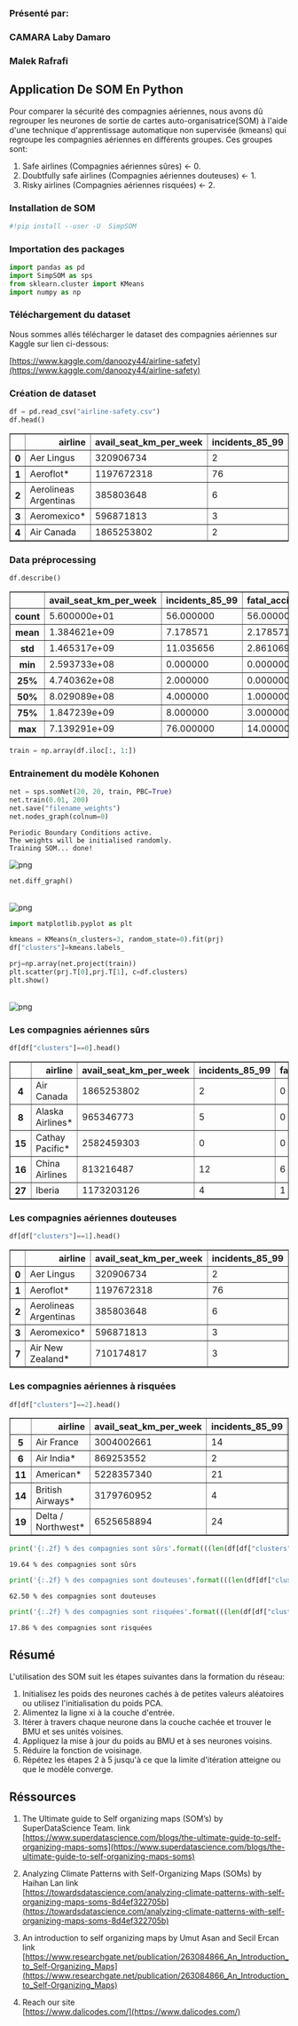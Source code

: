 ### Présenté par:

### 														CAMARA Laby Damaro

### 														Malek Rafrafi



## Application De SOM En Python

Pour comparer la sécurité des compagnies aériennes, nous avons dû regrouper les neurones de sortie de cartes auto-organisatrice(SOM) à l'aide d'une technique d'apprentissage automatique non supervisée (kmeans) qui regroupe les compagnies aériennes en différents groupes. Ces groupes sont:

1. Safe airlines (Compagnies aériennes sûres) <- 0.
2. Doubtfully safe airlines (Compagnies aériennes douteuses) <- 1.
3. Risky airlines (Compagnies aériennes risquées) <- 2. 

### Installation de SOM


```python
#!pip install --user -U  SimpSOM
```

### Importation des packages


```python
import pandas as pd
import SimpSOM as sps
from sklearn.cluster import KMeans
import numpy as np
```

### Téléchargement du dataset

Nous sommes allés télécharger le dataset des compagnies aériennes sur Kaggle sur lien ci-dessous:

[https://www.kaggle.com/danoozy44/airline-safety](https://www.kaggle.com/danoozy44/airline-safety)

### Création de dataset


```python
df = pd.read_csv("airline-safety.csv")
df.head()
```




<div>
<style scoped>
    .dataframe tbody tr th:only-of-type {
        vertical-align: middle;
    }

    .dataframe tbody tr th {
        vertical-align: top;
    }
    
    .dataframe thead th {
        text-align: right;
    }
</style>
<table border="1" class="dataframe">
  <thead>
    <tr style="text-align: right;">
      <th></th>
      <th>airline</th>
      <th>avail_seat_km_per_week</th>
      <th>incidents_85_99</th>
      <th>fatal_accidents_85_99</th>
      <th>fatalities_85_99</th>
      <th>incidents_00_14</th>
      <th>fatal_accidents_00_14</th>
      <th>fatalities_00_14</th>
    </tr>
  </thead>
  <tbody>
    <tr>
      <th>0</th>
      <td>Aer Lingus</td>
      <td>320906734</td>
      <td>2</td>
      <td>0</td>
      <td>0</td>
      <td>0</td>
      <td>0</td>
      <td>0</td>
    </tr>
    <tr>
      <th>1</th>
      <td>Aeroflot*</td>
      <td>1197672318</td>
      <td>76</td>
      <td>14</td>
      <td>128</td>
      <td>6</td>
      <td>1</td>
      <td>88</td>
    </tr>
    <tr>
      <th>2</th>
      <td>Aerolineas Argentinas</td>
      <td>385803648</td>
      <td>6</td>
      <td>0</td>
      <td>0</td>
      <td>1</td>
      <td>0</td>
      <td>0</td>
    </tr>
    <tr>
      <th>3</th>
      <td>Aeromexico*</td>
      <td>596871813</td>
      <td>3</td>
      <td>1</td>
      <td>64</td>
      <td>5</td>
      <td>0</td>
      <td>0</td>
    </tr>
    <tr>
      <th>4</th>
      <td>Air Canada</td>
      <td>1865253802</td>
      <td>2</td>
      <td>0</td>
      <td>0</td>
      <td>2</td>
      <td>0</td>
      <td>0</td>
    </tr>
  </tbody>
</table>
</div>



### Data préprocessing


```python
df.describe()
```




<div>
<style scoped>
    .dataframe tbody tr th:only-of-type {
        vertical-align: middle;
    }

    .dataframe tbody tr th {
        vertical-align: top;
    }
    
    .dataframe thead th {
        text-align: right;
    }
</style>
<table border="1" class="dataframe">
  <thead>
    <tr style="text-align: right;">
      <th></th>
      <th>avail_seat_km_per_week</th>
      <th>incidents_85_99</th>
      <th>fatal_accidents_85_99</th>
      <th>fatalities_85_99</th>
      <th>incidents_00_14</th>
      <th>fatal_accidents_00_14</th>
      <th>fatalities_00_14</th>
    </tr>
  </thead>
  <tbody>
    <tr>
      <th>count</th>
      <td>5.600000e+01</td>
      <td>56.000000</td>
      <td>56.000000</td>
      <td>56.000000</td>
      <td>56.000000</td>
      <td>56.000000</td>
      <td>56.000000</td>
    </tr>
    <tr>
      <th>mean</th>
      <td>1.384621e+09</td>
      <td>7.178571</td>
      <td>2.178571</td>
      <td>112.410714</td>
      <td>4.125000</td>
      <td>0.660714</td>
      <td>55.517857</td>
    </tr>
    <tr>
      <th>std</th>
      <td>1.465317e+09</td>
      <td>11.035656</td>
      <td>2.861069</td>
      <td>146.691114</td>
      <td>4.544977</td>
      <td>0.858684</td>
      <td>111.332751</td>
    </tr>
    <tr>
      <th>min</th>
      <td>2.593733e+08</td>
      <td>0.000000</td>
      <td>0.000000</td>
      <td>0.000000</td>
      <td>0.000000</td>
      <td>0.000000</td>
      <td>0.000000</td>
    </tr>
    <tr>
      <th>25%</th>
      <td>4.740362e+08</td>
      <td>2.000000</td>
      <td>0.000000</td>
      <td>0.000000</td>
      <td>1.000000</td>
      <td>0.000000</td>
      <td>0.000000</td>
    </tr>
    <tr>
      <th>50%</th>
      <td>8.029089e+08</td>
      <td>4.000000</td>
      <td>1.000000</td>
      <td>48.500000</td>
      <td>3.000000</td>
      <td>0.000000</td>
      <td>0.000000</td>
    </tr>
    <tr>
      <th>75%</th>
      <td>1.847239e+09</td>
      <td>8.000000</td>
      <td>3.000000</td>
      <td>184.250000</td>
      <td>5.250000</td>
      <td>1.000000</td>
      <td>83.250000</td>
    </tr>
    <tr>
      <th>max</th>
      <td>7.139291e+09</td>
      <td>76.000000</td>
      <td>14.000000</td>
      <td>535.000000</td>
      <td>24.000000</td>
      <td>3.000000</td>
      <td>537.000000</td>
    </tr>
  </tbody>
</table>
</div>




```python
train = np.array(df.iloc[:, 1:])
```

### Entrainement du modèle Kohonen


```python
net = sps.somNet(20, 20, train, PBC=True)
net.train(0.01, 200)
net.save("filename_weights")
net.nodes_graph(colnum=0)
```

    Periodic Boundary Conditions active.
    The weights will be initialised randomly.
    Training SOM... done!




![png](output_14_1.png)
    



```python
net.diff_graph()
```


​    
![png](output_15_0.png)
​    



```python
import matplotlib.pyplot as plt
```


```python
kmeans = KMeans(n_clusters=3, random_state=0).fit(prj)
df["clusters"]=kmeans.labels_
```


```python
prj=np.array(net.project(train))
plt.scatter(prj.T[0],prj.T[1], c=df.clusters)
plt.show()
```


​    
![png](output_18_0.png)
​    


### Les compagnies aériennes sûrs


```python
df[df["clusters"]==0].head()
```




<div>
<style scoped>
    .dataframe tbody tr th:only-of-type {
        vertical-align: middle;
    }

    .dataframe tbody tr th {
        vertical-align: top;
    }
    
    .dataframe thead th {
        text-align: right;
    }
</style>
<table border="1" class="dataframe">
  <thead>
    <tr style="text-align: right;">
      <th></th>
      <th>airline</th>
      <th>avail_seat_km_per_week</th>
      <th>incidents_85_99</th>
      <th>fatal_accidents_85_99</th>
      <th>fatalities_85_99</th>
      <th>incidents_00_14</th>
      <th>fatal_accidents_00_14</th>
      <th>fatalities_00_14</th>
      <th>clusters</th>
    </tr>
  </thead>
  <tbody>
    <tr>
      <th>4</th>
      <td>Air Canada</td>
      <td>1865253802</td>
      <td>2</td>
      <td>0</td>
      <td>0</td>
      <td>2</td>
      <td>0</td>
      <td>0</td>
      <td>0</td>
    </tr>
    <tr>
      <th>8</th>
      <td>Alaska Airlines*</td>
      <td>965346773</td>
      <td>5</td>
      <td>0</td>
      <td>0</td>
      <td>5</td>
      <td>1</td>
      <td>88</td>
      <td>0</td>
    </tr>
    <tr>
      <th>15</th>
      <td>Cathay Pacific*</td>
      <td>2582459303</td>
      <td>0</td>
      <td>0</td>
      <td>0</td>
      <td>2</td>
      <td>0</td>
      <td>0</td>
      <td>0</td>
    </tr>
    <tr>
      <th>16</th>
      <td>China Airlines</td>
      <td>813216487</td>
      <td>12</td>
      <td>6</td>
      <td>535</td>
      <td>2</td>
      <td>1</td>
      <td>225</td>
      <td>0</td>
    </tr>
    <tr>
      <th>27</th>
      <td>Iberia</td>
      <td>1173203126</td>
      <td>4</td>
      <td>1</td>
      <td>148</td>
      <td>5</td>
      <td>0</td>
      <td>0</td>
      <td>0</td>
    </tr>
  </tbody>
</table>
</div>



### Les compagnies aériennes douteuses


```python
df[df["clusters"]==1].head()
```




<div>
<style scoped>
    .dataframe tbody tr th:only-of-type {
        vertical-align: middle;
    }

    .dataframe tbody tr th {
        vertical-align: top;
    }
    
    .dataframe thead th {
        text-align: right;
    }
</style>
<table border="1" class="dataframe">
  <thead>
    <tr style="text-align: right;">
      <th></th>
      <th>airline</th>
      <th>avail_seat_km_per_week</th>
      <th>incidents_85_99</th>
      <th>fatal_accidents_85_99</th>
      <th>fatalities_85_99</th>
      <th>incidents_00_14</th>
      <th>fatal_accidents_00_14</th>
      <th>fatalities_00_14</th>
      <th>clusters</th>
    </tr>
  </thead>
  <tbody>
    <tr>
      <th>0</th>
      <td>Aer Lingus</td>
      <td>320906734</td>
      <td>2</td>
      <td>0</td>
      <td>0</td>
      <td>0</td>
      <td>0</td>
      <td>0</td>
      <td>1</td>
    </tr>
    <tr>
      <th>1</th>
      <td>Aeroflot*</td>
      <td>1197672318</td>
      <td>76</td>
      <td>14</td>
      <td>128</td>
      <td>6</td>
      <td>1</td>
      <td>88</td>
      <td>1</td>
    </tr>
    <tr>
      <th>2</th>
      <td>Aerolineas Argentinas</td>
      <td>385803648</td>
      <td>6</td>
      <td>0</td>
      <td>0</td>
      <td>1</td>
      <td>0</td>
      <td>0</td>
      <td>1</td>
    </tr>
    <tr>
      <th>3</th>
      <td>Aeromexico*</td>
      <td>596871813</td>
      <td>3</td>
      <td>1</td>
      <td>64</td>
      <td>5</td>
      <td>0</td>
      <td>0</td>
      <td>1</td>
    </tr>
    <tr>
      <th>7</th>
      <td>Air New Zealand*</td>
      <td>710174817</td>
      <td>3</td>
      <td>0</td>
      <td>0</td>
      <td>5</td>
      <td>1</td>
      <td>7</td>
      <td>1</td>
    </tr>
  </tbody>
</table>
</div>



### Les compagnies aériennes à risquées


```python
df[df["clusters"]==2].head()
```




<div>
<style scoped>
    .dataframe tbody tr th:only-of-type {
        vertical-align: middle;
    }

    .dataframe tbody tr th {
        vertical-align: top;
    }
    
    .dataframe thead th {
        text-align: right;
    }
</style>

<table border="1" class="dataframe">
  <thead>
    <tr style="text-align: right;">
      <th></th>
      <th>airline</th>
      <th>avail_seat_km_per_week</th>
      <th>incidents_85_99</th>
      <th>fatal_accidents_85_99</th>
      <th>fatalities_85_99</th>
      <th>incidents_00_14</th>
      <th>fatal_accidents_00_14</th>
      <th>fatalities_00_14</th>
      <th>clusters</th>
    </tr>
  </thead>
  <tbody>
    <tr>
      <th>5</th>
      <td>Air France</td>
      <td>3004002661</td>
      <td>14</td>
      <td>4</td>
      <td>79</td>
      <td>6</td>
      <td>2</td>
      <td>337</td>
      <td>2</td>
    </tr>
    <tr>
      <th>6</th>
      <td>Air India*</td>
      <td>869253552</td>
      <td>2</td>
      <td>1</td>
      <td>329</td>
      <td>4</td>
      <td>1</td>
      <td>158</td>
      <td>2</td>
    </tr>
    <tr>
      <th>11</th>
      <td>American*</td>
      <td>5228357340</td>
      <td>21</td>
      <td>5</td>
      <td>101</td>
      <td>17</td>
      <td>3</td>
      <td>416</td>
      <td>2</td>
    </tr>
    <tr>
      <th>14</th>
      <td>British Airways*</td>
      <td>3179760952</td>
      <td>4</td>
      <td>0</td>
      <td>0</td>
      <td>6</td>
      <td>0</td>
      <td>0</td>
      <td>2</td>
    </tr>
    <tr>
      <th>19</th>
      <td>Delta / Northwest*</td>
      <td>6525658894</td>
      <td>24</td>
      <td>12</td>
      <td>407</td>
      <td>24</td>
      <td>2</td>
      <td>51</td>
      <td>2</td>
    </tr>
  </tbody>
</table>
</div>




```python
print('{:.2f} % des compagnies sont sûrs'.format(((len(df[df["clusters"]==0])/len(df))*100)))
```

    19.64 % des compagnies sont sûrs



```python
print('{:.2f} % des compagnies sont douteuses'.format(((len(df[df["clusters"]==1])/len(df))*100)))
```

    62.50 % des compagnies sont douteuses



```python
print('{:.2f} % des compagnies sont risquées'.format(((len(df[df["clusters"]==2])/len(df))*100)))
```

    17.86 % des compagnies sont risquées


## Résumé

L'utilisation des SOM suit les étapes suivantes dans la formation du réseau:

1. Initialisez les poids des neurones cachés à de petites valeurs aléatoires ou utilisez l'initialisation du poids PCA.
2. Alimentez la ligne xi à la couche d'entrée.
3. Itérer à travers chaque neurone dans la couche cachée et trouver le BMU et ses unités voisines.
4. Appliquez la mise à jour du poids au BMU et à ses neurones voisins.
5. Réduire la fonction de voisinage.
6. Répétez les étapes 2 à 5 jusqu'à ce que la limite d'itération atteigne ou que le modèle converge.

## Réssources
1. The Ultimate guide to Self organizing maps (SOM’s) by SuperDataScience Team. link <br>
   [https://www.superdatascience.com/blogs/the-ultimate-guide-to-self-organizing-maps-soms](https://www.superdatascience.com/blogs/the-ultimate-guide-to-self-organizing-maps-soms)
   
2. Analyzing Climate Patterns with Self-Organizing Maps (SOMs) by Haihan Lan link <br>
 [https://towardsdatascience.com/analyzing-climate-patterns-with-self-organizing-maps-soms-8d4ef322705b](https://towardsdatascience.com/analyzing-climate-patterns-with-self-organizing-maps-soms-8d4ef322705b)<br/>
    
3. An introduction to self organizing maps by Umut Asan and Secil Ercan link <br>
[https://www.researchgate.net/publication/263084866_An_Introduction_to_Self-Organizing_Maps](https://www.researchgate.net/publication/263084866_An_Introduction_to_Self-Organizing_Maps)


4. Reach our site <br/>[https://www.dalicodes.com/](https://www.dalicodes.com/)



```python

```
